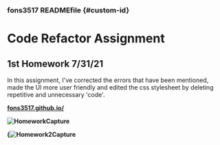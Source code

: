 ### fons3517 READMEfile {#custom-id}


# Code Refactor Assignment

## 1st Homework 7/31/21


In this assignment, I've corrected the errors that have been mentioned, made the UI more user friendly and edited the css stylesheet by deleting repetitive and unnecessary 'code'. 




**[fons3517.github.io/](https://fons3517.github.io/)**

**![HomeworkCapture](https://user-images.githubusercontent.com/86126680/127754485-a0f53110-dbaf-43e3-9b39-4ae9489a4283.PNG)**


**(![Homework2Capture](https://user-images.githubusercontent.com/86126680/127754446-6ef9de77-54dc-4926-ba84-dd66afa1c4a5.PNG)**
